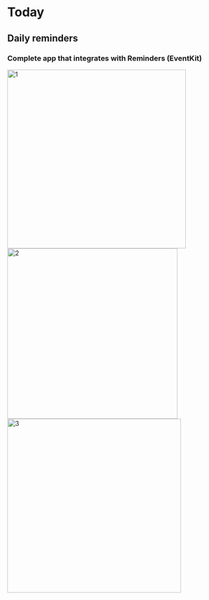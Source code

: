 # Today 
## Daily reminders
### Complete app that integrates with Reminders (EventKit)



<img width="407" alt="1" src="https://github.com/user-attachments/assets/e87e5241-07fa-48dc-bbb4-8172c9e2a0eb" />

<img width="388" alt="2" src="https://github.com/user-attachments/assets/3b092e72-0db5-4cba-821c-03561b9023c6" />

<img width="396" alt="3" src="https://github.com/user-attachments/assets/9c229e37-a7d8-4ca1-a680-f0d5cdf82dd2" />
